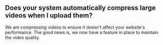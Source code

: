 ## Does your system automatically compress large videos when I upload them?

We are compressing videos to ensure it doesn't affect your website's performance. The good news is, we now have a feature in place to maintain the video quality.
